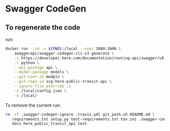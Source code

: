 # Swagger CodeGen

## To regenerate the code

run:
```bash
docker run --rm -v ${PWD}:/local --user 1000:1000 \
    swaggerapi/swagger-codegen-cli-v3 generate \
    -i https://developer.here.com/documentation/routing-api/swagger/v8.yaml \
    -l python \
    --api-package api \
    --model-package models \
    --git-user-id madpin \
    --git-repo-id scg-here-public-transit-api \
    --ignore-file-override .\
    -c /local/config.json \
    -o /local/
```

To remove the current run:
```bash
rm -rf .swagger-codegen-ignore .travis.yml git_push.sh README.md \
   requirements.txt setup.py test-requirements.txt tox.ini .swagger-codegen \
   docs here_public_transit_api test
```